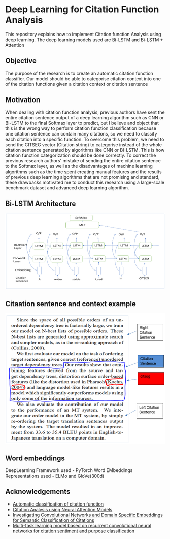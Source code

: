 
# Deep Learning for Citation Function Analysis

This repository explains how to implement Citation function Analysis using deep learning. The deep learning models used are Bi-LSTM and Bi-LSTM + Attention

## Objective
The purpose of the research is to create an automatic citation function classifier. Our model should be able to categorise citation context into one of the citation functions given a citation context or citation sentence

## Motivation

When dealing with citation function analysis, previous authors have sent the entire citation sentence output of a deep learning algorithm such as CNN or Bi-LSTM to the final Softmax layer to predict, but I believe and object that this is the wrong way to perform citation function classification because one citation sentence can contain many citations, so we need to classify each citation into a specific function. To overcome this problem, we need to send the CITSEG vector (Citation string) to categorise instead of the whole citation sentence generated by algorithms like CNN or BI-LSTM. This is how citation function categorization should be done correctly. To correct the previous research authors' mistake of sending the entire citation sentence to the Softmax layer, as well as the disadvantages of machine learning algorithms such as the time spent creating manual features and the results of previous deep learning algorithms that are not promising and standard, these drawbacks motivated me to conduct this research using a large-scale benchmark dataset and advanced deep learning algorithm.

## Bi-LSTM Architecture

![Bi-LSTM](https://github.com/phanipulagala619/citation-function-classification/blob/main/bilstm%20architecture.PNG)

## Citaation sentence and context example
![Citation sentence example](https://github.com/phanipulagala619/citation-function-classification/blob/main/citation%20sentence%20and%20context.PNG)

## Word embeddings

DeepLearning Framework used - PyTorch                                                                                                                                      Word EMbeddings Representations used - ELMo and GloVe(300d)
 
## Acknowledgements

 - [Automatic classification of citation function](https://dl.acm.org/doi/10.5555/1610075.1610091)
 - [Citation Analysis using Neural Attention Models](https://aclanthology.org/W16-6109/)
 - [Investigating Convolutional Networks and Domain Specific Embeddings for Semantic Classification of Citations](http://madoc.bib.uni-mannheim.de/42818/1/WOSP_2017_paper_7%20%289%29.pdf)
 - [Multi-task learning model based on recurrent convolutional neural networks for citation sentiment and purpose classification](https://www.semanticscholar.org/paper/Multi-task-learning-model-based-on-recurrent-neural-Yousif-Niu/79ce56d98921073f2310cd57d1c6a4126b79f7a7)
  
